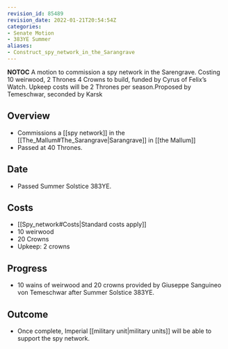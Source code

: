 ```yaml
---
revision_id: 85489
revision_date: 2022-01-21T20:54:54Z
categories:
- Senate Motion
- 383YE Summer
aliases:
- Construct_spy_network_in_the_Sarangrave
---
```



__NOTOC__
 A motion to commission a spy network in the Sarengrave. Costing 10 weirwood, 2 Thrones 4 Crowns to build, funded by Cyrus of Felix’s Watch. Upkeep costs will be 2 Thrones per season.Proposed by Temeschwar, seconded by Karsk

## Overview
* Commissions a [[spy network]] in the [[The_Mallum#The_Sarangrave|Sarangrave]] in [[the Mallum]]
* Passed at 40 Thrones.

## Date
* Passed Summer Solstice 383YE.

## Costs
* [[Spy_network#Costs|Standard costs apply]]
* 10 weirwood
* 20 Crowns
* Upkeep: 2 crowns 

## Progress
* 10 wains of weirwood and 20 crowns provided by Giuseppe Sanguineo von Temeschwar after Summer Solstice 383YE.

## Outcome
* Once complete, Imperial [[military unit|military units]] will be able to support the spy network.